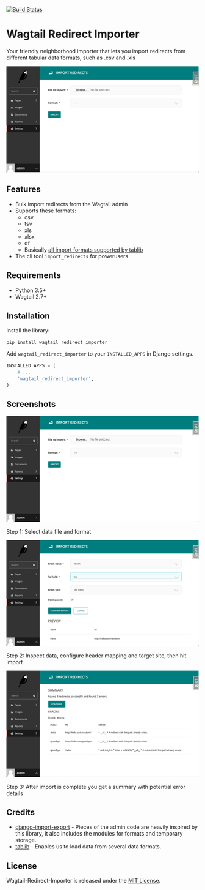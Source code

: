 [![Build Status](https://travis-ci.org/frojd/wagtail-redirect-importer.svg?branch=develop)](https://travis-ci.org/frojd/wagtail-redirect-importer)
# Wagtail Redirect Importer

Your friendly neighborhood importer that lets you import redirects from different tabular data formats, such as .csv and .xls

![Screen1](https://raw.githubusercontent.com/frojd/wagtail-redirect-importer/develop/img/screen_1.png)


## Features

- Bulk import redirects from the Wagtail admin
- Supports these formats:
    - csv
    - tsv
    - xls
    - xlsx
    - df
    - Basically [all import formats supported by tablib](https://tablib.readthedocs.io/en/stable/formats/)
- The cli tool `import_redirects` for powerusers


## Requirements

- Python 3.5+
- Wagtail 2.7+


## Installation

Install the library:

```
pip install wagtail_redirect_importer
```

Add `wagtail_redirect_importer` to your `INSTALLED_APPS` in Django settings.

```python
INSTALLED_APPS = (
    # ...
    'wagtail_redirect_importer',
)
```


## Screenshots

![Screen1](https://raw.githubusercontent.com/frojd/wagtail-redirect-importer/develop/img/screen_1.png)

Step 1: Select data file and format

![Screen2](https://raw.githubusercontent.com/frojd/wagtail-redirect-importer/develop/img/screen_2.png)

Step 2: Inspect data, configure header mapping and target site, then hit import

![Screen3](https://raw.githubusercontent.com/frojd/wagtail-redirect-importer/develop/img/screen_3.png)

Step 3: After import is complete you get a summary with potential error details


## Credits

- [django-import-export](https://github.com/django-import-export/django-import-export) - Pieces of the admin code are heavily inspired by this library, it also includes the modules for formats and temporary storage.
- [tablib](https://github.com/jazzband/tablib) - Enables us to load data from several data formats.


## License

Wagtail-Redirect-Importer is released under the [MIT License](http://www.opensource.org/licenses/MIT).
